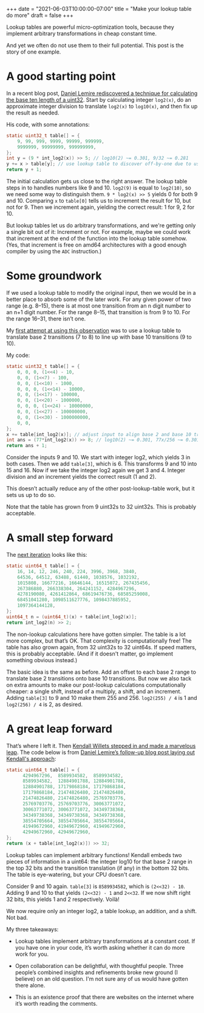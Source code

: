+++
date = "2021-06-03T10:00:00-07:00"
title = "Make your lookup table do more"
draft = false
+++

Lookup tables are powerful micro-optimization tools, because they implement arbitrary transformations in cheap constant time.

And yet we often do not use them to their full potential. This post is the story of one example.

# A good starting point

In a recent blog post, [Daniel Lemire rediscovered a technique for calculating the base ten length of a uint32](https://lemire.me/blog/2021/05/28/computing-the-number-of-digits-of-an-integer-quickly/#comment-585804). Start by calculating integer `log2(x)`, do an approximate integer division to translate `log2(x)` to `log10(x)`, and then fix up the result as needed.

His code, with some annotations:

```c
static uint32_t table[] = {
	9, 99, 999, 9999, 99999, 999999,
	9999999, 99999999, 999999999,
};
int y = (9 * int_log2(x)) >> 5; // log10(2) ~= 0.301, 9/32 ~= 0.281
y += x > table[y]; // use lookup table to discover off-by-one due to using integer math
return y + 1;
```

The initial calculation gets us close to the right answer. The lookup table steps in to handles numbers like 9 and 10. `log2(9)` is equal to `log2(10)`, so we need some way to distinguish them. `9 * log2(x) >> 5` yields 0 for both 9 and 10. Comparing `x` to `table[0]` tells us to increment the result for 10, but not for 9. Then we increment again, yielding the correct result: 1 for 9, 2 for 10.

But lookup tables let us do arbitrary transformations, and we're getting only a single bit out of it: Increment or not. For example, maybe we could work that increment at the end of the function into the lookup table somehow. (Yes, that increment is free on amd64 architectures with a good enough compiler by using the `ADC` instruction.)

# Some groundwork

If we used a lookup table to modify the original input, then we would be in a better place to absorb some of the later work. For any given power of two range (e.g. 8–15), there is at most one transition from an n digit number to an n+1 digit number. For the range 8–15, that transition is from 9 to 10. For the range 16–31, there isn’t one.

My [first attempt at using this observation](https://lemire.me/blog/2021/05/28/computing-the-number-of-digits-of-an-integer-quickly/#comment-585476) was to use a lookup table to translate base 2 transitions (7 to 8) to line up with base 10 transitions (9 to 10).

My code:

```c
static uint32_t table[] = {
	0, 0, 0, (1<<4) - 10,
	0, 0, (1<<7) - 100,
	0, 0, (1<<10) - 1000,
	0, 0, 0, (1<<14) - 10000,
	0, 0, (1<<17) - 100000,
	0, 0, (1<<20) - 1000000,
	0, 0, 0, (1<<24) - 10000000,
	0, 0, (1<<27) - 100000000,
	0, 0, (1<<30) - 1000000000,
	0, 0,
};
x += table[int_log2(x)]; // adjust input to align base 2 and base 10 transitions
int ans = (77*int_log2(x)) >> 8; // log10(2) ~= 0.301, 77x/256 ~= 0.301
return ans + 1;
```

Consider the inputs 9 and 10. We start with integer log2, which yields 3 in both cases. Then we add `table[3]`, which is 6. This transforms 9 and 10 into 15 and 16. Now if we take the integer log2 again we get 3 and 4. Integer division and an increment yields the correct result (1 and 2).

This doesn’t actually reduce any of the other post-lookup-table work, but it sets us up to do so.

Note that the table has grown from 9 uint32s to 32 uint32s. This is probably acceptable.

# A small step forward

The [next iteration](https://lemire.me/blog/2021/05/28/computing-the-number-of-digits-of-an-integer-quickly/#comment-585555) looks like this:

```c
static uint64_t table[] = {
	16, 14, 12, 246, 240, 224, 3996, 3968, 3840,
	64536, 64512, 63488, 61440, 1038576, 1032192,
	1015808, 16677216, 16646144, 16515072, 267435456,
	267386880, 266338304, 264241152, 4284967296,
	4278190080, 4261412864, 68619476736, 68585259008,
	68451041280, 1098511627776, 1098437885952,
	1097364144128,
};
uint64_t n = (uint64_t)(x) + table[int_log2(x)];
return int_log2(n) >> 2;
```

The non-lookup calculations here have gotten simpler. The table is a lot more complex, but that’s OK. That complexity is computationally free! The table has also grown again, from 32 uint32s to 32 uint64s. If speed matters, this is probably acceptable. (And if it doesn't matter, go implement something obvious instead.)

The basic idea is the same as before. Add an offset to each base 2 range to translate base 2 transitions onto base 10 transitions. But now we also tack on extra amounts to make our post-lookup calculations computationally cheaper: a single shift, instead of a multiply, a shift, and an increment. Adding `table[3]` to 9 and 10 make them 255 and 256. `log2(255) / 4` is 1 and `log2(256) / 4` is 2, as desired.

# A great leap forward

That’s where I left it. Then [Kendall Willets stepped in and made a marvelous leap](https://lemire.me/blog/2021/05/28/computing-the-number-of-digits-of-an-integer-quickly/#comment-585916). The code below is from [Daniel Lemire’s follow-up blog post laying out Kendall's approach](https://lemire.me/blog/2021/06/03/computing-the-number-of-digits-of-an-integer-even-faster/):

```c
static uint64_t table[] = {
      4294967296,  8589934582,  8589934582,
	  8589934582,  12884901788, 12884901788,
	  12884901788, 17179868184, 17179868184,
	  17179868184, 21474826480, 21474826480,
	  21474826480, 21474826480, 25769703776,
      25769703776, 25769703776, 30063771072,
	  30063771072, 30063771072, 34349738368,
	  34349738368, 34349738368, 34349738368,
	  38554705664, 38554705664, 38554705664,
	  41949672960, 41949672960, 41949672960,
      42949672960, 42949672960,
};
return (x + table[int_log2(x)]) >> 32;
```

Lookup tables can implement arbitrary functions! Kendall embeds two pieces of information in a uint64: the integer log10 for that base 2 range in the top 32 bits and the transition translation (if any) in the bottom 32 bits. The table is eye-watering, but your CPU doesn't care.

Consider 9 and 10 again. `table[3]` is `8589934582`, which is `(2<<32) - 10`. Adding 9 and 10 to that yields `(2<<32) - 1` and `2<<32`. If we now shift right 32 bits, this yields 1 and 2 respectively. Voilà!

We now require only an integer log2, a table lookup, an addition, and a shift. Not bad.


My three takeaways:

* Lookup tables implement arbitrary transformations at a constant cost. If you have one in your code, it’s worth asking whether it can do more work for you.

* Open collaboration can be delightful, with thoughtful people. Three people’s combined insights and refinements broke new ground (I believe) on an old question. I'm not sure any of us would have gotten there alone.

* This is an existence proof that there are websites on the internet where it’s worth reading the comments.
